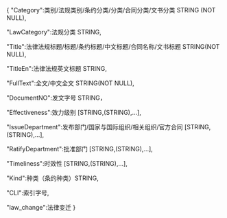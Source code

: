 {
"Category":类别/法规类别/条约分类/分类/合同分类/文书分类 STRING (NOT NULL),

"LawCategory":法规分类 STRING,

"Title":法律法规标题/标题/条约标题/中文标题/合同名称/文书标题 STRING(NOT NULL),

"TitleEn":法律法规英文标题 STRING,

"FullText":全文/中文全文 STRING(NOT NULL),

"DocumentNO":发文字号 STRING，

"Effectiveness":效力级别 [STRING,(STRING),...],

"IssueDepartment":发布部门/国家与国际组织/相关组织/官方合同 [STRING,(STRING),...],

"RatifyDepartment":批准部门 [STRING,(STRING),...],

"Timeliness":时效性 [STRING,(STRING),...],

"Kind":种类（条约种类）STRING,

"CLI":索引字号,

"law_change":法律变迁
}